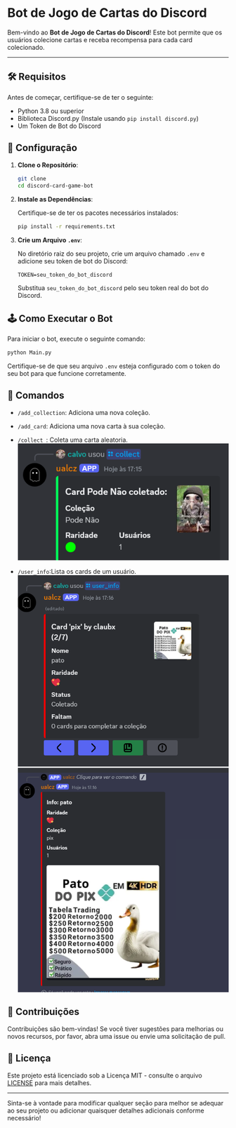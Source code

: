 
# Bot de Jogo de Cartas do Discord

Bem-vindo ao **Bot de Jogo de Cartas do Discord**! Este bot permite que os usuários colecione cartas e receba recompensa para cada card colecionado.

---
## 🛠️ Requisitos

Antes de começar, certifique-se de ter o seguinte:

- Python 3.8 ou superior
- Biblioteca Discord.py (Instale usando `pip install discord.py`)
- Um Token de Bot do Discord

## 🔧 Configuração

1. **Clone o Repositório**:

   ```bash
   git clone 
   cd discord-card-game-bot
   ```

2. **Instale as Dependências**:

   Certifique-se de ter os pacotes necessários instalados:

   ```bash
   pip install -r requirements.txt
   ```

3. **Crie um Arquivo `.env`**:

   No diretório raiz do seu projeto, crie um arquivo chamado `.env` e adicione seu token de bot do Discord:

   ```plaintext
   TOKEN=seu_token_do_bot_discord
   ```

   Substitua `seu_token_do_bot_discord` pelo seu token real do bot do Discord.

## 🕹️ Como Executar o Bot

Para iniciar o bot, execute o seguinte comando:

```bash
python Main.py
```

Certifique-se de que seu arquivo `.env` esteja configurado com o token do seu bot para que funcione corretamente.

## 📜 Comandos

- `/add_collection`: Adiciona uma nova coleção.
- `/add_card`: Adiciona uma nova carta à sua coleção.

- `/collect `: Coleta uma carta aleatoria.
![Descrição da Imagem](./Img/IMG1.png)
- `/user_info`:Lista os cards de um usuário.
![Descrição da Imagem](./Img/IMG4.png)
![Descrição da Imagem](./Img/IMG3.png)

## 🤝 Contribuições

Contribuições são bem-vindas! Se você tiver sugestões para melhorias ou novos recursos, por favor, abra uma issue ou envie uma solicitação de pull.

## 📄 Licença

Este projeto está licenciado sob a Licença MIT - consulte o arquivo [LICENSE](LICENSE) para mais detalhes.

---

Sinta-se à vontade para modificar qualquer seção para melhor se adequar ao seu projeto ou adicionar quaisquer detalhes adicionais conforme necessário!